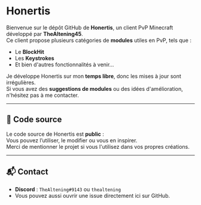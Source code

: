 # Honertis

Bienvenue sur le dépôt GitHub de **Honertis**, un client PvP Minecraft développé par **TheAltening45**.  
Ce client propose plusieurs catégories de **modules** utiles en PvP, tels que :
- Le **BlockHit**
- Les **Keystrokes**
- Et bien d'autres fonctionnalités à venir...

Je développe Honertis sur mon **temps libre**, donc les mises à jour sont irrégulières.  
Si vous avez des **suggestions de modules** ou des idées d'amélioration, n'hésitez pas à me contacter.

---

## 📂 Code source

Le code source de Honertis est **public** :  
Vous pouvez l’utiliser, le modifier ou vous en inspirer.  
Merci de mentionner le projet si vous l'utilisez dans vos propres créations.

---

## 📬 Contact

- **Discord** : `TheAltening#9143` ou `thealtening`
- Vous pouvez aussi ouvrir une issue directement ici sur GitHub.
